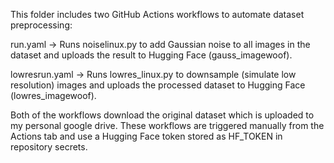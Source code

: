 This folder includes two GitHub Actions workflows to automate dataset preprocessing:

run.yaml
→ Runs noiselinux.py to add Gaussian noise to all images in the dataset and uploads the result to Hugging Face (gauss_imagewoof).

lowresrun.yaml
→ Runs lowres_linux.py to downsample (simulate low resolution) images and uploads the processed dataset to Hugging Face (lowres_imagewoof).

Both of the workflows download the original dataset which is uploaded to my personal google drive.
These workflows are triggered manually from the Actions tab and use a Hugging Face token stored as HF_TOKEN in repository secrets.
